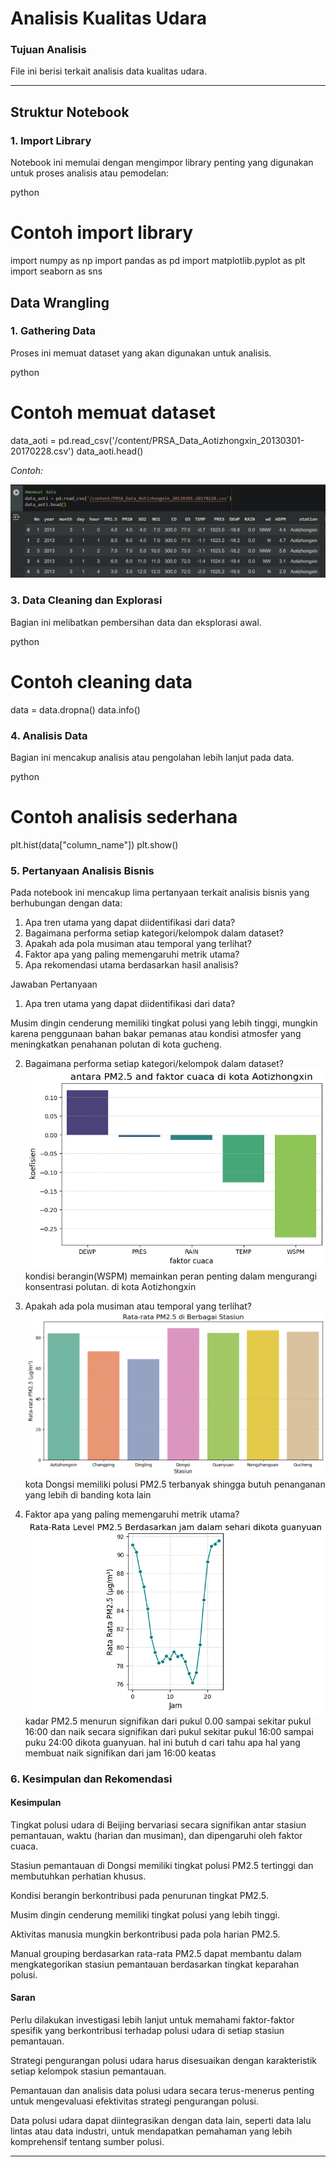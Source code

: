 # Analisis Kualitas Udara

### Tujuan Analisis
File ini berisi terkait analisis data kualitas udara.

---

## Struktur Notebook

### 1. Import Library
Notebook ini memulai dengan mengimpor library penting yang digunakan untuk proses analisis atau pemodelan:

python
# Contoh import library
import numpy as np
import pandas as pd
import matplotlib.pyplot as plt
import seaborn as sns

## Data Wrangling
### 1. Gathering Data
Proses ini memuat dataset yang akan digunakan untuk analisis.

python
# Contoh memuat dataset
data_aoti = pd.read_csv('/content/PRSA_Data_Aotizhongxin_20130301-20170228.csv')
data_aoti.head()


*Contoh:*

![Alt Text](https://raw.githubusercontent.com/Seynz/final_data_science/main/Screenshot%202025-01-08%20141316.png)

### 3. Data Cleaning dan Explorasi
Bagian ini melibatkan pembersihan data dan eksplorasi awal.

python
# Contoh cleaning data
data = data.dropna()
data.info()


### 4. Analisis Data
Bagian ini mencakup analisis atau pengolahan lebih lanjut pada data.

python
# Contoh analisis sederhana
plt.hist(data["column_name"])
plt.show()


### 5. Pertanyaan Analisis Bisnis
Pada notebook ini mencakup lima pertanyaan terkait analisis bisnis yang berhubungan dengan data:

1. Apa tren utama yang dapat diidentifikasi dari data?
2. Bagaimana performa setiap kategori/kelompok dalam dataset?
3. Apakah ada pola musiman atau temporal yang terlihat?
4. Faktor apa yang paling memengaruhi metrik utama?
5. Apa rekomendasi utama berdasarkan hasil analisis?

Jawaban Pertanyaan
1. Apa tren utama yang dapat diidentifikasi dari data?

Musim dingin cenderung memiliki tingkat polusi yang lebih tinggi, mungkin karena penggunaan bahan bakar pemanas atau kondisi atmosfer yang meningkatkan penahanan polutan di kota gucheng.

2. Bagaimana performa setiap kategori/kelompok dalam dataset?
![Alt Text](https://raw.githubusercontent.com/Seynz/final_data_science/main/image1.png)
kondisi berangin(WSPM) memainkan peran penting dalam mengurangi konsentrasi polutan. di kota Aotizhongxin
3. Apakah ada pola musiman atau temporal yang terlihat?
![Alt Text](https://raw.githubusercontent.com/Seynz/final_data_science/main/gambar3.png)
kota Dongsi memiliki polusi PM2.5 terbanyak shingga butuh penanganan yang lebih di banding kota lain

4. Faktor apa yang paling memengaruhi metrik utama?
![Alt Text](https://raw.githubusercontent.com/Seynz/final_data_science/main/gambar4.png)
kadar PM2.5 menurun signifikan dari pukul 0.00 sampai sekitar pukul 16:00 dan naik secara signifikan dari pukul sekitar pukul 16:00 sampai puku 24:00 dikota guanyuan. hal ini butuh d cari tahu apa hal yang membuat naik signifikan dari jam 16:00 keatas



### 6. Kesimpulan dan Rekomendasi
#### Kesimpulan
Tingkat polusi udara di Beijing bervariasi secara signifikan antar stasiun pemantauan, waktu (harian dan musiman), dan dipengaruhi oleh faktor cuaca.

Stasiun pemantauan di Dongsi memiliki tingkat polusi PM2.5 tertinggi dan membutuhkan perhatian khusus.

Kondisi berangin berkontribusi pada penurunan tingkat PM2.5.

Musim dingin cenderung memiliki tingkat polusi yang lebih tinggi.

Aktivitas manusia mungkin berkontribusi pada pola harian PM2.5.

Manual grouping berdasarkan rata-rata PM2.5 dapat membantu dalam mengkategorikan stasiun pemantauan berdasarkan tingkat keparahan polusi.

#### Saran
Perlu dilakukan investigasi lebih lanjut untuk memahami faktor-faktor spesifik yang berkontribusi terhadap polusi udara di setiap stasiun pemantauan.

Strategi pengurangan polusi udara harus disesuaikan dengan karakteristik setiap kelompok stasiun pemantauan.

Pemantauan dan analisis data polusi udara secara terus-menerus penting untuk mengevaluasi efektivitas strategi pengurangan polusi.

Data polusi udara dapat diintegrasikan dengan data lain, seperti data lalu lintas atau data industri, untuk mendapatkan pemahaman yang lebih komprehensif tentang sumber polusi.

---